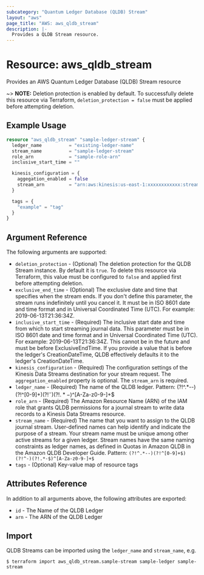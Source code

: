 ```yaml
---
subcategory: "Quantum Ledger Database (QLDB) Stream"
layout: "aws"
page_title: "AWS: aws_qldb_stream"
description: |-
  Provides a QLDB Stream resource.
---
```


# Resource: aws_qldb_stream

Provides an AWS Quantum Ledger Database (QLDB) Stream resource

~> **NOTE:** Deletion protection is enabled by default. To successfully delete this resource via Terraform, `deletion_protection = false` must be applied before attempting deletion.

## Example Usage

```terraform
resource "aws_qldb_stream" "sample-ledger-stream" {
  ledger_name          = "existing-ledger-name"
  stream_name          = "sample-ledger-stream"
  role_arn             = "sample-role-arn"
  inclusive_start_time = ""

  kinesis_configuration = {
    aggegation_enabled = false
    stream_arn         = "arn:aws:kinesis:us-east-1:xxxxxxxxxxxx:stream/example-kinesis-stream"
  }

  tags = {
    "example" = "tag"
  }
}
```

## Argument Reference

The following arguments are supported:
* `deletion_protection` - (Optional) The deletion protection for the QLDB Stream instance. By default it is `true`. To delete this resource via Terraform, this value must be configured to `false` and applied first before attempting deletion.
* `exclusive_end_time` - (Optional) The exclusive date and time that specifies when the stream ends. If you don't define this parameter, the stream runs indefinitely until you cancel it.  It must be in ISO 8601 date and time format and in Universal Coordinated Time (UTC). For example: 2019-06-13T21:36:34Z.
* `inclusive_start_time` - (Required) The inclusive start date and time from which to start streaming journal data. This parameter must be in ISO 8601 date and time format and in Universal Coordinated Time (UTC). For example: 2019-06-13T21:36:34Z.  This cannot be in the future and must be before ExclusiveEndTime.  If you provide a value that is before the ledger's CreationDateTime, QLDB effectively defaults it to the ledger's CreationDateTime.
* `kinesis_configuration` - (Required) The configuration settings of the Kinesis Data Streams destination for your stream request.  The `aggregation_enabled` property is optional.  The `stream_arn` is required.
* `ledger_name` - (Required) The name of the QLDB ledger.  Pattern: (?!^.*--)(?!^[0-9]+$)(?!^-)(?!.*-$)^[A-Za-z0-9-]+$
* `role_arn` - (Required) The Amazon Resource Name (ARN) of the IAM role that grants QLDB permissions for a journal stream to write data records to a Kinesis Data Streams resource.
* `stream_name` - (Required) The name that you want to assign to the QLDB journal stream. User-defined names can help identify and indicate the purpose of a stream.  Your stream name must be unique among other active streams for a given ledger. Stream names have the same naming constraints as ledger names, as defined in Quotas in Amazon QLDB in the Amazon QLDB Developer Guide.  Pattern: `(?!^.*--)(?!^[0-9]+$)(?!^-)(?!.*-$)^[A-Za-z0-9-]+$`
* `tags` - (Optional) Key-value map of resource tags

## Attributes Reference

In addition to all arguments above, the following attributes are exported:

* `id` - The Name of the QLDB Ledger
* `arn` - The ARN of the QLDB Ledger

## Import

QLDB Streams can be imported using the `ledger_name` and `stream_name`, e.g.

```
$ terraform import aws_qldb_stream.sample-stream sample-ledger sample-stream
```

